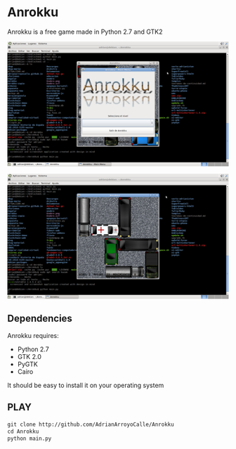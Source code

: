 # Anrokku
Anrokku is a free game made in Python 2.7 and GTK2

![readme/Anrokku.png](readme/Anrokku.png)

![readme/Anrokku-2.png](readme/Anrokku-2.png)

## Dependencies

Anrokku requires:

* Python 2.7
* GTK 2.0
* PyGTK
* Cairo

It should be easy to install it on your operating system

## PLAY

```
git clone http://github.com/AdrianArroyoCalle/Anrokku
cd Anrokku
python main.py
```
